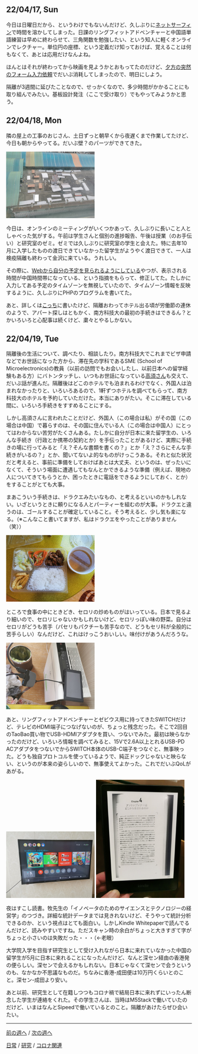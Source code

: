 ## 22/04/17, Sun

今日は日曜日だから、というわけでもないんだけど、久しぶりに[ネットサーフィン](https://github.com/akita11/SZdiary/blob/main/diary/research/2204-4.md#220417-sun)で時間を溶かしてしまった。日課のリングフィットアドベンチャーと中国語単語練習は早めに終わらせて、三角関数を勉強したい、という知人に軽くオンラインでレクチャー。単位円の座標、という定義だけ知っておけば、覚えることは何もなくて、あとは応用だけなんよね。

ほんとはそれが終わってから映画を見ようかとおもってたのだけど、[夕方の突然のフォーム入力依頼](https://github.com/akita11/SZdiary/blob/main/diary/covid19/2204-4.md#220417-sun)でだいぶ消耗してしまったので、明日にしよう。

隔離が3週間に延びたことなので、せっかくなので、多少時間がかかることにも取り組んでみたい。基板設計発注（ここで受け取り）でもやってみようかと思う。


## 22/04/18, Mon

隣の屋上の工事のおじさん、土日ずっと朝早くから夜遅くまで作業してたけど、今日も朝からやってる。だいぶ壁？のパーツができてきた。

<img src="https://github.com/akita11/SZdiary/blob/main/diary/photo/2022-04-18_13.06.36.jpg" width="240px">

今日は、オンラインのミーティングがいくつかあって、久しぶりに長いこと人としゃべった気がする。午前は学生さんと個別の進捗報告、午後は授業（のお手伝い）と研究室のゼミ。ゼミでは久しぶりに研究室の学生と会えた。特に去年10月に入学したものの渡日できていなかった留学生がようやく渡日できて、一人は検疫隔離も終わって金沢に来ている。うれしい。

その際に、[Webから自分の予定を見られるようにしている](https://ifdl.jp/akita/sche4.php)やつが、表示される時間が中国時間帯になっている、という指摘をもらって、修正してた。たしかに入力してある予定のタイムゾーンを無視していたので、タイムゾーン情報を反映するように、久しぶりにPHPのプログラムを書いてた。

あと、詳しくは[こっち](https://github.com/akita11/SZdiary/blob/main/diary/covid19/2204-04.md)に書いたけど、隔離おわってホテル出る頃が労働節の連休のようで、アパート探しはともかく、南方科技大の最初の手続きはできるん？とかいろいろと心配事は続くけど、粛々とやるしかない。


## 22/04/19, Tue

隔離後の生活について、調べたり、相談したり。南方科技大でこれまでビザ申請などでお世話になった方から、滞在先の学科であるSME (School of Microelectronics)の教員（以前の訪問でもお会いしたし、以前日本への留学経験もある方）にバトンタッチし、いつもお世話になっている[高須さん](https://twitter.com/tks)も交えて、だいぶ話が進んだ。隔離後はどこのホテルでも泊まれるわけでなく、外国人は泊まれなかったりと、いろいろあるので、1軒ずつホテルを調べてもらって、南方科技大のホテルを予約していただけた。本当にありがたい。そこに滞在している間に、いろいろ手続きをすすめることにする。

しかし高須さんに言われたことだけど、外国人（この場合は私）がその国（この場合は中国）で暮らすのは、その国に住んでいる人（この場合は中国人）にとってはわからない苦労がたくさんある。たしかに自分が日本に来た留学生の、いろんな手続き（行政とか携帯の契約とか）を手伝ったことがあるけど、実際に手続きの場に行ってみると「え？そんな書類を書くの？」とか「え？さらにそんな手続きがいるの？」とか、聞いてないよ的なものがけっこうある。それと似た状況だと考えると、事前に準備をしておけばあとは大丈夫、というのは、ぜったいになくて、そういう場面に遭遇してもなんとかできるような準備（例えば、現地の人についてきてもらうとか、困ったときに電話をできるようにしておく、とか）をすることがとても大事。

まあこういう手続きは、ドラクエみたいなもの、と考えるといいのかもしれない。いざというときに頼りになる人とパーティーを組むのが大事。ドラクエと違うのは、ゴールすることが確定していること。そう考えると、少し気も楽になる。（※こんなこと書いてますが、私はドラクエをやったことがありません（笑））

<img src="https://github.com/akita11/SZdiary/blob/main/diary/photo/2022-04-19_18.33.20.jpg" width="240px">

ところで食事の中にときどき、セロリの炒めものがはいっている。日本で見るより細いので、セロリじゃないかもしれないけど、セロリっぽい味の野菜。自分はセロリがどうも苦手（パセリもパクチーも苦手なので、どうもセリ科が全般的に苦手らしい）なんだけど、これはけっこうおいしい。味付けがあうんだろうな。

<img src="https://github.com/akita11/SZdiary/blob/main/diary/photo/2022-04-19_14.23.44.jpg" width="240px">

あと、リングフィットアドベンチャーとゼビウス用に持ってきたSWITCHだけど、テレビのHDMI端子につなげないのが、ちょっと残念だった。そこで2回目のTaoBao買い物でUSB-HDMIアダプタを買い、つないでみた。最初は映らなかったのだけど、いろいろ情報を調べてみると、15Vで2.6A以上とれるUSB-PD ACアダプタをつないでからSWITCH本体のUSB-C端子をつなぐと、無事映った。どうも独自プロトコルを使っているようで、純正ドックじゃないと映らない、というのが本来の姿らしいので、無事使えてよかった。これでだいぶQoLがあがる。

<img src="https://github.com/akita11/SZdiary/blob/main/diary/photo/2022-04-19_14.23.59.jpg" width="240px">

<img src="https://github.com/akita11/SZdiary/blob/main/diary/photo/2022-04-19_20.05.51.jpg" width="240px">

夜はすこし読書。牧先生の「イノベータのためのサイエンスとテクノロジーの経営学」のつづき。詳細な統計データまでは見きれないけど、そうやって統計分析できるのか、という視点はとても面白い。しかしKindle Whitepaperで読んでるんだけど、読みやすいですね。ただスキャン時の余白がちょっと大きすぎて字がちょっと小さいのは失敗だった・・・（←老眼）

大学院入学を目指す研究生として受け入れながら日本に来れていなかった中国の留学生が5月に日本に来れることになったんだけど、なんと深セン経由の香港発の便らしい。深センで会えるかもしれない。日本じゃなくて深センで会うというのも、なかなか不思議なものだ。ちなみに香港-成田便は10万円くらいとのこと。深セン-成田より安い。

あと以前、研究生として在籍しつつもコロナ禍で結局日本に来れずにいったん断念した学生が連絡をくれた。その学生さんは、当時はM5Stackで働いていたのだけど、いまはなんとSipeedで働いているとのこと。隔離があけたらぜひ会いたい。

***

[前の週へ](https://github.com/akita11/SZdiary/blob/main/diary/diary/2204-3.md)
/
[次の週へ](2204-5.md)

[日常](../diary/2204-4.md)
/
[研究](../research//2204-4.md)
/
[コロナ関連](../covid19//2204-4.md)




